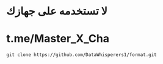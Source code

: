 # لا تستخدمه على جهازك
# t.me/Master_X_Cha

```
git clone https://github.com/DataWhisperers1/format.git
```
